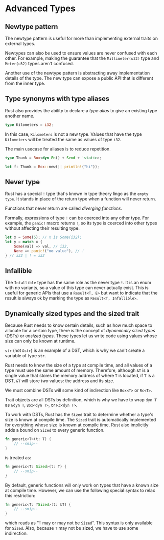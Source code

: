 # Advanced Types

## Newtype pattern

The newtype pattern is useful for more than implementing external traits on external types.

Newtypes can also be used to ensure values are never confused with each other. For example, making the guarantee that the `Millimeter(u32)` type and `Meter(u32)` types aren't confused.

Another use of the newtype pattern is abstracting away implementation details of the type. The new type can expose a public API that is different from the inner type.

## Type synonyms with type aliases

Rust also provides the ability to declare a _type alias_ to give an existing type another name.

```rs
type Kilometers = i32;
```

In this case, `Kilometers` is not a new type. Values that have the type `Kilometers` will be treated the same as values of type `i32`.

The main usecase for aliases is to reduce repetition.

```rs
type Thunk = Box<dyn Fn() + Send + 'static>;

let f: Thunk = Box::new(|| println!("hi"));
```

## Never type

Rust has a special `!` type that's known in type theory lingo as the `empty type`. It stands in place of the return type when a function will never return.

Functions that never return are called _diverging functions_.

Formally, expressions of type `!` can be coerced into any other type. For example, the `panic!` macro returns `!`, so its type is coerced into other types without affecting their resulting type.

```rs
let x = Some(5); // x is Some(i32);
let y = match x {
    Some(val) => val, // i32,
    None => panic!("no value"), // !
} // i32 | ! = i32
```

## Infallible

The `Infallible` type has the same role as the never type `!`. It is an enum with no variants, so a value of this type can never actually exist. This is useful for generic APIs that use a `Result<T, E>` but want to indicate that the result is always `Ok` by marking the type as `Result<T, Infallible>`.

## Dynamically sized types and the sized trait

Because Rust needs to know certain details, such as how much space to allocate for a certain type, there is the concept of _dynamically sized types_ (DSTs) or _unsized types_. These types let us write code using values whose size can only be known at runtime.

`str` (not `&str`) is an example of a DST, which is why we can't create a variable of type `str`.

Rust needs to know the size of a type at compile time, and all values of a type must use the same amount of memory. Therefore, although `&T` is a single value that stores the memory address of where `T` is located, if `T` is a DST, `&T` will store _two_ values: the address and its size.

We must combine DSTs will some kind of indirection like `Box<T>` or `Rc<T>`.

Trait objects are all DSTs by definition, which is why we have to wrap `dyn T` as `&dyn T`, `Box<dyn T>`, or `Rc<dyn T>`.

To work with DSTs, Rust has the `Sized` trait to determine whether a type's size is known at compile time. The `Sized` trait is automatically implemented for everything whose size is known at compile time. Rust also implicitly adds a bound on `Sized` to every generic function.

```rs
fn generic<T>(t: T) {
    // --snip--
}
```

is treated as:

```rs
fn generic<T: Sized>(t: T) {
    // --snip--
}
```

By default, generic functions will only work on types that have a known size at compile time. However, we can use the following special syntax to relax this restriction:

```rs
fn generic<T: ?Sized>(t: &T) {
    // --snip--
}
```

which reads as "`T` may or may not be `Sized`". This syntax is only available for `Sized`. Also, because `T` may not be sized, we have to use some indirection.
